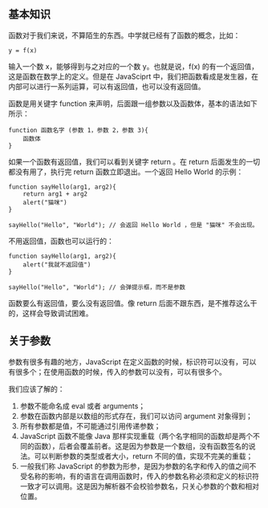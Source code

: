 ## 基本知识

函数对于我们来说，不算陌生的东西。中学就已经有了函数的概念，比如：

```
y = f(x)
```

输入一个数 x，能够得到与之对应的一个数 y。也就是说，f(x) 的有一个返回值，这是函数在数学上的定义。但是在 JavaSciprt 中，我们把函数看成是发生器，在内部可以进行一系列运算，可以有返回值，也可以没有返回值。

函数是用关键字 function 来声明，后面跟一组参数以及函数体，基本的语法如下所示：

```
function 函数名字 (参数 1，参数 2，参数 3){
    函数体
}
```
如果一个函数有返回值，我们可以看到关键字 return 。在 return 后面发生的一切都没有用了，执行完 return 函数立即退出。一个返回 Hello World 的示例：
```
function sayHello(arg1, arg2){
    return arg1 + arg2
    alert("猫咪")
}

sayHello("Hello", "World"); // 会返回 Hello World ，但是 "猫咪" 不会出现。
```

不用返回值，函数也可以运行的：

```
function sayHello(arg1, arg2){
    alert("我就不返回值")
}

sayHello("Hello", "World"); // 会弹提示框，而不是参数
```

函数要么有返回值，要么没有返回值。像 return 后面不跟东西，是不推荐这么干的，这样会导致调试困难。

## 关于参数

参数有很多有趣的地方，JavaScript 在定义函数的时候，标识符可以没有，可以有很多个；在使用函数的时候，传入的参数可以没有，可以有很多个。

我们应该了解的：

1. 参数不能命名成 eval 或者 arguments；
2. 参数在函数内部是以数组的形式存在，我们可以访问 argument 对象得到；
3. 所有参数都是值，不可能通过引用传递参数；
4. JavaScript 函数不能像 Java 那样实现重载（两个名字相同的函数却是两个不同的函数），后者会覆盖前者。这是因为参数是一个数组，没有函数签名的说法。可以判断参数的类型或者大小，return 不同的值，实现不完美的重载；
5. 一般我们称 JavaScript 的参数为形参，是因为参数的名字和传入的值之间不受名称的影响，有的语言在调用函数时，传入的参数名称必须和定义的标识符一致才可以调用。这是因为解析器不会校验参数名，只关心参数的个数和相对位置。
